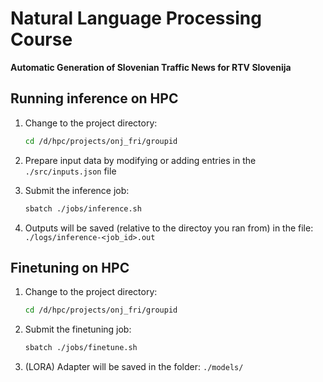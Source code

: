 # Natural Language Processing Course  
**Automatic Generation of Slovenian Traffic News for RTV Slovenija**

## Running inference on HPC

1. Change to the project directory:
   ```bash
   cd /d/hpc/projects/onj_fri/groupid

2. Prepare input data by modifying or adding entries in the
   `./src/inputs.json` file

3. Submit the inference job:
    ```bash
   sbatch ./jobs/inference.sh

5. Outputs will be saved (relative to the directoy you ran from) in the file: `./logs/inference-<job_id>.out` 

## Finetuning on HPC

1. Change to the project directory:
   ```bash
   cd /d/hpc/projects/onj_fri/groupid

3. Submit the finetuning job:
    ```bash
   sbatch ./jobs/finetune.sh

5. (LORA) Adapter will be saved in the folder: `./models/` 
